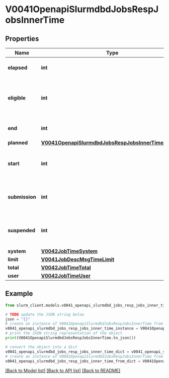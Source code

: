 # V0041OpenapiSlurmdbdJobsRespJobsInnerTime


## Properties

Name | Type | Description | Notes
------------ | ------------- | ------------- | -------------
**elapsed** | **int** | Elapsed time in seconds | [optional] 
**eligible** | **int** | Time when the job became eligible to run (UNIX timestamp) | [optional] 
**end** | **int** | End time (UNIX timestamp) | [optional] 
**planned** | [**V0041OpenapiSlurmdbdJobsRespJobsInnerTimePlanned**](V0041OpenapiSlurmdbdJobsRespJobsInnerTimePlanned.md) |  | [optional] 
**start** | **int** | Time execution began (UNIX timestamp) | [optional] 
**submission** | **int** | Time when the job was submitted (UNIX timestamp) | [optional] 
**suspended** | **int** | Total time in suspended state in seconds | [optional] 
**system** | [**V0042JobTimeSystem**](V0042JobTimeSystem.md) |  | [optional] 
**limit** | [**V0041JobDescMsgTimeLimit**](V0041JobDescMsgTimeLimit.md) |  | [optional] 
**total** | [**V0042JobTimeTotal**](V0042JobTimeTotal.md) |  | [optional] 
**user** | [**V0042JobTimeUser**](V0042JobTimeUser.md) |  | [optional] 

## Example

```python
from slurm_client.models.v0041_openapi_slurmdbd_jobs_resp_jobs_inner_time import V0041OpenapiSlurmdbdJobsRespJobsInnerTime

# TODO update the JSON string below
json = "{}"
# create an instance of V0041OpenapiSlurmdbdJobsRespJobsInnerTime from a JSON string
v0041_openapi_slurmdbd_jobs_resp_jobs_inner_time_instance = V0041OpenapiSlurmdbdJobsRespJobsInnerTime.from_json(json)
# print the JSON string representation of the object
print(V0041OpenapiSlurmdbdJobsRespJobsInnerTime.to_json())

# convert the object into a dict
v0041_openapi_slurmdbd_jobs_resp_jobs_inner_time_dict = v0041_openapi_slurmdbd_jobs_resp_jobs_inner_time_instance.to_dict()
# create an instance of V0041OpenapiSlurmdbdJobsRespJobsInnerTime from a dict
v0041_openapi_slurmdbd_jobs_resp_jobs_inner_time_from_dict = V0041OpenapiSlurmdbdJobsRespJobsInnerTime.from_dict(v0041_openapi_slurmdbd_jobs_resp_jobs_inner_time_dict)
```
[[Back to Model list]](../README.md#documentation-for-models) [[Back to API list]](../README.md#documentation-for-api-endpoints) [[Back to README]](../README.md)


